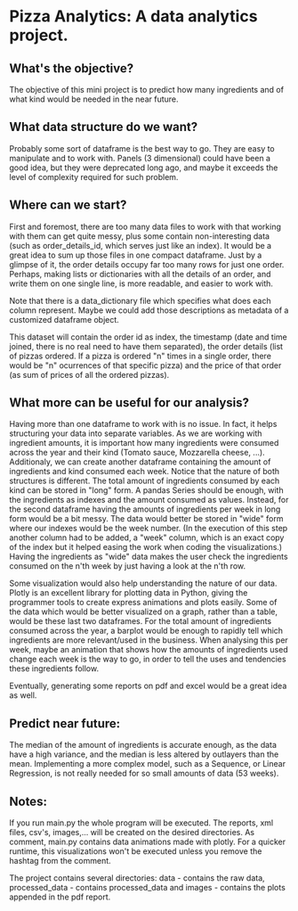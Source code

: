 # Pizza Analytics: A data analytics project.

## What's the objective?
The objective of this mini project is to predict how many ingredients and of what kind would be needed in the
near future.

## What data structure do we want?
Probably some sort of dataframe is the best way to go. They are easy to manipulate and to work with. Panels
(3 dimensional) could have been a good idea, but they were deprecated long ago, and maybe it exceeds the level
of complexity required for such problem.

## Where can we start?
First and foremost, there are too many data files to work with that working with them can get quite messy, plus
some contain non-interesting data (such as order_details_id, which serves just like an index). It would be a
great idea to sum up those files in one compact dataframe. Just by a glimpse of it, the order details occupy
far too many rows for just one order. Perhaps, making lists or dictionaries with all the details of an order,
and write them on one single line, is more readable, and easier to work with.

Note that there is a data_dictionary file which specifies what does each column represent. Maybe we could add
those descriptions as metadata of a customized dataframe object.

This dataset will contain the order id as index, the timestamp (date and time joined, there is no real need to
have them separated), the order details (list of pizzas ordered. If a pizza is ordered "n" times in a single
order, there would be "n" ocurrences of that specific pizza) and the price of that order (as sum of prices of
all the ordered pizzas).

## What more can be useful for our analysis?
Having more than one dataframe to work with is no issue. In fact, it helps structuring your data into separate
variables. As we are working with ingredient amounts, it is important how many ingredients were consumed across
the year and their kind (Tomato sauce, Mozzarella cheese, ...). Additionaly, we can create another dataframe
containing the amount of ingredients and kind consumed each week. Notice that the nature of both structures is
different. The total amount of ingredients consumed by each kind can be stored in "long" form. A pandas Series
should be enough, with the ingredients as indexes and the amount consumed as values. Instead, for the second
dataframe having the amounts of ingredients per week in long form would be a bit messy. The data would better
be stored in "wide" form where our indexes would be the week number. (In the execution of this step another
column had to be added, a "week" column, which is an exact copy of the index but it helped easing the work
when coding the visualizations.) Having the ingredients as "wide" data makes the user check the ingredients
consumed on the n'th week by just having a look at the n'th row.

Some visualization would also help understanding the nature of our data. Plotly is an excellent library for
plotting data in Python, giving the programmer tools to create express animations and plots easily. Some of
the data which would be better visualized on a graph, rather than a table, would be these last two dataframes.
For the total amount of ingredients consumed across the year, a barplot would be enough to rapidly tell which
ingredients are more relevant/used in the business. When analysing this per week, maybe an animation that shows
how the amounts of ingredients used change each week is the way to go, in order to tell the uses and tendencies
these ingredients follow.

Eventually, generating some reports on pdf and excel would be a great idea as well.

## Predict near future:
The median of the amount of ingredients is accurate enough, as the data have a high variance, and the median is less
altered by outlayers than the mean. Implementing a more complex model, such as a Sequence, or Linear Regression, is
not really needed for so small amounts of data (53 weeks).

## Notes:
If you run main.py the whole program will be executed. The reports, xml files, csv's, images,... will be created on
the desired directories. As comment, main.py contains data animations made with plotly. For a quicker runtime, this
visualizations won't be executed unless you remove the hashtag from the comment.

The project contains several directories: data - contains the raw data, processed_data - contains processed_data and
images - contains the plots appended in the pdf report.
